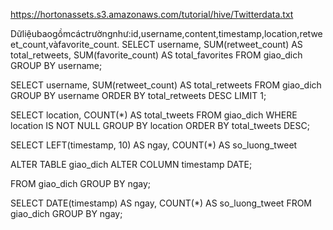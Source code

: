 https://hortonassets.s3.amazonaws.com/tutorial/hive/Twitterdata.txt

Dữliệubaogồmcáctrườngnhư:id,username,content,timestamp,location,retweet_count,vàfavorite_count.
SELECT username, 
       SUM(retweet_count) AS total_retweets, 
       SUM(favorite_count) AS total_favorites
FROM giao_dich
GROUP BY username;


SELECT username, SUM(retweet_count) AS total_retweets
FROM giao_dich
GROUP BY username
ORDER BY total_retweets DESC
LIMIT 1;

SELECT location, COUNT(*) AS total_tweets
FROM giao_dich
WHERE location IS NOT NULL
GROUP BY location
ORDER BY total_tweets DESC;

SELECT LEFT(timestamp, 10) AS ngay, COUNT(*) AS so_luong_tweet

ALTER TABLE giao_dich
ALTER COLUMN timestamp DATE;

FROM giao_dich
GROUP BY ngay;

SELECT DATE(timestamp) AS ngay, COUNT(*) AS so_luong_tweet
FROM giao_dich
GROUP BY ngay;
